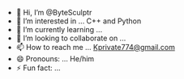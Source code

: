 - 👋 Hi, I’m @ByteSculptr
- 👀 I’m interested in ... C++ and Python
- 🌱 I’m currently learning ... 
- 💞️ I’m looking to collaborate on ...
- 📫 How to reach me ... Kprivate774@gmail.com
- 😄 Pronouns: ... He/him
- ⚡ Fun fact: ...

<!---
ByteSculptr/ByteSculptr is a ✨ special ✨ repository because its `README.md` (this file) appears on your GitHub profile.
You can click the Preview link to take a look at your changes.
--->
